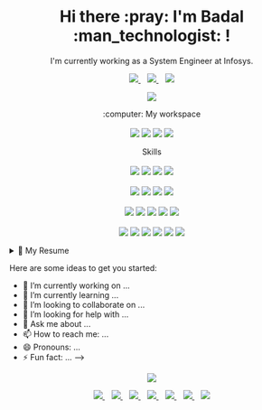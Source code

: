 
<h1 align='center'>
  Hi there :pray: I'm Badal :man_technologist: !
</h1>

<p align='center'>
  I'm currently working as a System Engineer at Infosys.
</p>

<p align='center'>
  
  <a href="https://www.linkedin.com/in/badalsde/">
    <img src="https://img.shields.io/badge/linkedin-%230077B5.svg?&style=for-the-badge&logo=linkedin&logoColor=white" />
  </a>&nbsp;&nbsp;
  <a href="https://instagram.com/badalsde">
    <img src="https://img.shields.io/badge/instagram-%23E4405F.svg?&style=for-the-badge&logo=instagram&logoColor=white" />        
  </a>&nbsp;&nbsp;
  <a href="https://portfolio-iqzm.onrender.com">
    <img src="https://img.shields.io/badge/Portfolio-000000?style=for-the-badge&logo=About.me&logoColor=white" />        
  </a>
</p>

<p align='center'>
  <a href="#"><img src="https://github-readme-stats-git-masterrstaa-rickstaa.vercel.app/api?username=badalsde&theme=radical"></a>
</p>

<p align='center'>
  :computer: My workspace<br/><br/>
  <img src="https://img.shields.io/badge/windows-%230078D6.svg?&style=for-the-badge&logo=windows&logoColor=white" />
  <img src="https://img.shields.io/badge/intel-core%20i5%2010th-%230071C5.svg?&style=for-the-badge&logo=intel&logoColor=white" />
  <img src="https://img.shields.io/badge/RAM-8GB-%230071C5.svg?&style=for-the-badge&logoColor=white" />
  <img src="https://img.shields.io/badge/nvidia-gtx%201650-%2376B900.svg?&style=for-the-badge&logo=nvidia&logoColor=white" />
</p>

<p align='center'> Skills <br><br>
  
  <img src="https://img.shields.io/badge/Python-FFD43B?style=for-the-badge&logo=python&logoColor=blue" />
  <img src="https://img.shields.io/badge/Flask-000000?style=for-the-badge&logo=flask&logoColor=white" />
  <img src="https://img.shields.io/badge/Django-092E20?style=for-the-badge&logo=django&logoColor=green" /> 
  <img src="https://img.shields.io/badge/Streamlit-FF4B4B?style=for-the-badge&logo=Streamlit&logoColor=white" /><br><br>
  <img src="https://img.shields.io/badge/Jupyter-F37626.svg?&style=for-the-badge&logo=Jupyter&logoColor=white" />
  <img src="https://img.shields.io/badge/Numpy-777BB4?style=for-the-badge&logo=numpy&logoColor=white" />
  <img src="https://img.shields.io/badge/Pandas-2C2D72?style=for-the-badge&logo=pandas&logoColor=white" />
  <img src="https://img.shields.io/badge/scikit_learn-F7931E?style=for-the-badge&logo=scikit-learn&logoColor=white" /><br><br>
  <img src="https://img.shields.io/badge/HTML5-E34F26?style=for-the-badge&logo=html5&logoColor=white" />
  <img src="https://img.shields.io/badge/CSS3-1572B6?style=for-the-badge&logo=css3&logoColor=white" />
  <img src="https://img.shields.io/badge/Bootstrap-563D7C?style=for-the-badge&logo=bootstrap&logoColor=white" />
  <img src="https://img.shields.io/badge/MySQL-005C84?style=for-the-badge&logo=mysql&logoColor=white" />
  <img src="https://img.shields.io/badge/Oracle-F80000?style=for-the-badge&logo=Oracle&logoColor=white" /><br><br>
  <img src="https://img.shields.io/badge/Jira-0052CC?style=for-the-badge&logo=Jira&logoColor=white" />
  <img src="https://img.shields.io/badge/GIT-E44C30?style=for-the-badge&logo=git&logoColor=white" />
  <img src="https://img.shields.io/badge/GitHub-100000?style=for-the-badge&logo=github&logoColor=white" />
  <img src="https://img.shields.io/badge/Bitbucket-0747a6?style=for-the-badge&logo=bitbucket&logoColor=white" />
  <img src="https://img.shields.io/badge/TeamCity-000000?style=for-the-badge&logo=TeamCity&logoColor=white" />
  <img src="https://img.shields.io/badge/uDeploy-%230071C5.svg?&style=for-the-badge&logoColor=white" />

</p>


<details>
  <summary>📃 My Resume </summary>


## Education

- :man_student: **Computer Science & Engineering**\
  :calendar: 2016 - 2020\
  :school: **Gyan Ganga Collge of Technology** - Jabalpur

## Experience
  
- :technologist:**System Engineer**\
  :calendar: 09/2021 - present\
  :office: **Infosys Limited** - Pune
  
- :technologist:**Python Developer**\
  :calendar: 07/2021 - 08/2021\
  :office: **RodadCast Technology** -New Delhi

</details>


Here are some ideas to get you started:

- 🔭 I’m currently working on ...
- 🌱 I’m currently learning ...
- 👯 I’m looking to collaborate on ...
- 🤔 I’m looking for help with ...
- 💬 Ask me about ...
- 📫 How to reach me: ...
- 😄 Pronouns: ...
- ⚡ Fun fact: ...
-->
<p align='center'>
  <a href="#"><img src="https://github-readme-activity-graph.cyclic.app/graph?username=badalsde&theme=tokyo-night"></a>
</p>
<p align='center'>
<a href="https://medium.com/@badalsde/">
    <img src="https://img.shields.io/badge/Medium-12100E?style=for-the-badge&logo=medium&logoColor=white" />
  </a>&nbsp;&nbsp;
<a href="https://www.kaggle.com/badal25">
    <img src="https://img.shields.io/badge/Kaggle-20BEFF?style=for-the-badge&logo=Kaggle&logoColor=white" />
  </a>&nbsp;&nbsp;
  <a href="https://twitter.com/badalsde">
    <img src="https://img.shields.io/badge/Twitter-1DA1F2?style=for-the-badge&logo=twitter&logoColor=white" />
  </a>&nbsp;&nbsp;
  <a href="https://www.facebook.com/badalsde/">
    <img src="https://img.shields.io/badge/Facebook-1877F2?style=for-the-badge&logo=facebook&logoColor=white" />
  </a>&nbsp;&nbsp;
  <a href="https://in.pinterest.com/badalsde/">
    <img src="https://img.shields.io/badge/Pinterest-%23E60023.svg?&style=for-the-badge&logo=Pinterest&logoColor=white" />
  </a>&nbsp;&nbsp;
  <a href="https://www.quora.com/profile/Badal-Kumar-1837">
    <img src="https://img.shields.io/badge/Quora-%23B92B27.svg?&style=for-the-badge&logo=Quora&logoColor=white" />
  </a>&nbsp;&nbsp;
<a href="https://gitlab.com/badalsde">
    <img src="https://img.shields.io/badge/GitLab-330F63?style=for-the-badge&logo=gitlab&logoColor=white" />
  </a>
</p>
